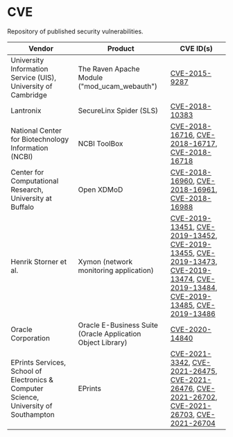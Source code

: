 # CVE
Repository of published security vulnerabilities.

Vendor | Product | CVE ID(s)
-------| --------|----------
University Information Service (UIS), University of Cambridge | The Raven Apache Module ("mod_ucam_webauth") | [CVE-2015-9287](https://github.com/grymer/CVE/blob/master/CVE-2015-9287.md)
Lantronix | SecureLinx Spider (SLS) | [CVE-2018-10383](https://github.com/grymer/CVE/blob/master/CVE-2018-10383.md)
National Center for Biotechnology Information (NCBI) | NCBI ToolBox | [CVE-2018-16716](https://github.com/grymer/CVE/blob/master/CVE-2018-16716.md), [CVE-2018-16717](https://github.com/grymer/CVE/blob/master/CVE-2018-16717.md), [CVE-2018-16718](https://github.com/grymer/CVE/blob/master/CVE-2018-16718.md)
Center for Computational Research, University at Buffalo | Open XDMoD | [CVE-2018-16960](https://github.com/grymer/CVE/blob/master/CVE-2018-16960.md), [CVE-2018-16961](https://github.com/grymer/CVE/blob/master/CVE-2018-16961.md), [CVE-2018-16988](https://github.com/grymer/CVE/blob/master/CVE-2018-16988.md)
Henrik Storner et al. | Xymon (network monitoring application) | [CVE-2019-13451](), [CVE-2019-13452](), [CVE-2019-13455](), [CVE-2019-13473](), [CVE-2019-13474](), [CVE-2019-13484](), [CVE-2019-13485](), [CVE-2019-13486]()
Oracle Corporation  | Oracle E-Business Suite (Oracle Application Object Library) | [CVE-2020-14840](https://www.oracle.com/security-alerts/cpuoct2020traditional.html)
EPrints Services, School of Electronics & Computer Science, University of Southampton | EPrints | [CVE-2021-3342](https://github.com/grymer/CVE/blob/master/eprints_security_review.pdf), [CVE-2021-26475](https://github.com/grymer/CVE/blob/master/eprints_security_review.pdf), [CVE-2021-26476](https://github.com/grymer/CVE/blob/master/eprints_security_review.pdf), [CVE-2021-26702](https://github.com/grymer/CVE/blob/master/eprints_security_review.pdf), [CVE-2021-26703](https://github.com/grymer/CVE/blob/master/eprints_security_review.pdf), [CVE-2021-26704](https://github.com/grymer/CVE/blob/master/eprints_security_review.pdf)

